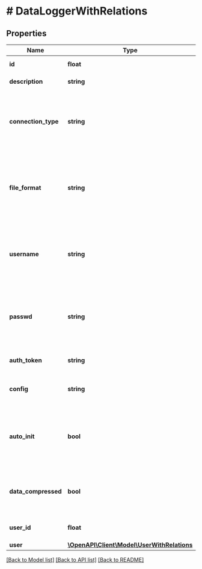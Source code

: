 # # DataLoggerWithRelations

## Properties

Name | Type | Description | Notes
------------ | ------------- | ------------- | -------------
**id** | **float** | Automatically generated ID | [optional] 
**description** | **string** | Datalogger description | [optional] 
**connection_type** | **string** | Method used by DataLogger to send data to the system. At present only FTP implemented | 
**file_format** | **string** | Format of the files uploaded to the system DataLogger. At present system supports CSV and XML formats | 
**username** | **string** | Username of system FTP account, where the DataLogger sends the data (if applicable) | [optional] 
**passwd** | **string** | Password of system FTP account, where the DataLogger sends the data (if applicable) | [optional] 
**auth_token** | **string** | Authentication token of DataLogger | [optional] 
**config** | **string** | JSON configuration file for DataLogger | [optional] 
**auto_init** | **bool** | Flag for selecting if DataLogger is to be initiated automatically from preexisting configuration | 
**data_compressed** | **bool** | Flag for selecting if DataLogger sends compressed files | 
**user_id** | **float** | ID of User that DataLogger belongs to | 
**user** | [**\OpenAPI\Client\Model\UserWithRelations**](UserWithRelations.md) |  | [optional] 

[[Back to Model list]](../../README.md#documentation-for-models) [[Back to API list]](../../README.md#documentation-for-api-endpoints) [[Back to README]](../../README.md)


